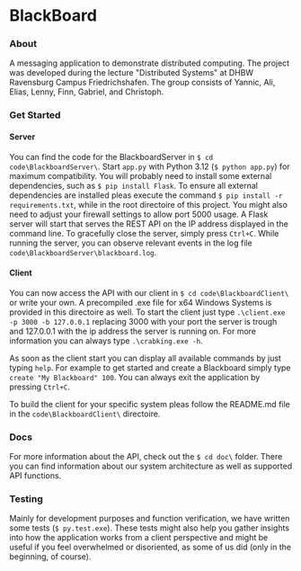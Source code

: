 # BlackBoard

### About
A messaging application to demonstrate distributed computing. The project was developed during the lecture "Distributed Systems" at DHBW Ravensburg Campus Friedrichshafen. The group consists of Yannic, Ali, Elias, Lenny, Finn, Gabriel, and Christoph.

### Get Started

#### Server
You can find the code for the BlackboardServer in `$ cd code\BlackboardServer\`. Start `app.py` with Python 3.12 (`$ python app.py`) for maximum compatibility. You will probably need to install some external dependencies, such as `$ pip install Flask`. To ensure all external dependencies are installed pleas execute the command `$ pip install -r requirements.txt`, while in the root directoire of this project. You might also need to adjust your firewall settings to allow port 5000 usage.
A Flask server will start that serves the REST API on the IP address displayed in the command line. To gracefully close the server, simply press `Ctrl+C`. While running the server, you can observe relevant events in the log file `code\BlackboardServer\blackboard.log`.

#### Client
You can now access the API with our client in `$ cd code\BlackboardClient\` or write your own. A precompiled .exe file for x64 Windows Systems is provided in this directoire as well. To start the client just type `.\client.exe -p 3000 -b 127.0.0.1` replacing 3000 with your port the server is trough and 127.0.0.1 with the ip address the server is running on. For more information you can always type `.\crabking.exe -h`. 

As soon as the client start you can display all available commands by just typing `help`. For example to get started and create a Blackboard simply type `create "My Blackboard" 100`. You can always exit the application by pressing `Ctrl+C`.

To build the client for your specific system pleas follow the README.md file in the `code\BlackboardClient\` directoire.

### Docs
For more information about the API, check out the `$ cd doc\` folder. There you can find information about our system architecture as well as supported API functions.

### Testing
Mainly for development purposes and function verification, we have written some tests (`$ py.test.exe`). These tests might also help you gather insights into how the application works from a client perspective and might be useful if you feel overwhelmed or disoriented, as some of us did (only in the beginning, of course).